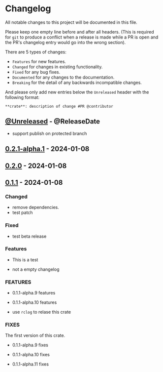 # Changelog

All notable changes to this project will be documented in this file.

Please keep one empty line before and after all headers. (This is required for `git` to produce a conflict when a release is made while a PR is open and the PR's changelog entry would go into the wrong section).

There are 5 types of changes:

- `Features` for new features.
- `Changed` for changes in existing functionality.
- `Fixed` for any bug fixes.
- `Documented` for any changes to the documentation.
- `Breaking` for the detail of any backwards incompatible changes.

And please only add new entries below the `Unreleased` header with the following format:

    **crate**: description of change #PR @contributor

<!-- next-header -->

## [@Unreleased](https://github.com/RibirX/Ribir/compare/v0.2.1-alpha.1...HEAD) - @ReleaseDate

- support publish on protected branch


## [0.2.1-alpha.1](https://github.com/RibirX/Ribir/compare/v0.2.0...v0.2.1-alpha.1) - 2024-01-08

## [0.2.0](https://github.com/RibirX/Ribir/compare/v0.1.1...v0.2.0) - 2024-01-08

## [0.1.1](https://github.com/RibirX/Ribir/compare/v0.1.1-beta.1...v0.1.1) - 2024-01-08

### Changed

- remove dependencies.
- test patch

### Fixed

- test beta release

### Features

<!-- next-url -->

- This is a test

- not a empty changelog

### FEATURES

- 0.1.1-alpha.9 features

- 0.1.1-alpha.10 features

- use `rclog` to relase this crate

### FIXES

The first version of this crate.

- 0.1.1-alpha.9 fixes

- 0.1.1-alpha.10 fixes

- 0.1.1-alpha.11 fixes
